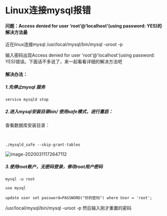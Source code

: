 # Linux连接mysql报错

#### 问题：Access denied for user ‘root’@‘localhost’(using password: YES)的解决方法最

近在linux连接mysql /usr/local/mysql/bin/mysql -uroot -p

输入密码出现Access denied for user 'root'@'localhost'(using password: YES)错误。下面话不多说了，来一起看看详细的解决方法吧



#### 解决办法：

##### 1.先停止mysql 服务

```
service mysqld stop
```

##### 2.进入mysql安装目录bin/ 使用safe模式，进行重启：

查看数据库安装目录：

​			

```
./mysqld_safe --skip-grant-tables
```

![image-20200311172647112](C:\Users\HZ\AppData\Roaming\Typora\typora-user-images\image-20200311172647112.png)

##### 3.使用root账户，无密码登录，修改root用户密码

```
mysql -u root 

use mysql

update user set password=PASSWORD("你的密码") where User = 'root';
```

/usr/local/mysql/bin/mysql -uroot -p 然后输入刚才重置的密码

